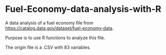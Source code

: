 # Fuel-Economy-data-analysis-with-R
A data analysis of a fuel economy file from https://catalog.data.gov/dataset/fuel-economy-data.

Purpose is to use R functions to analyze this file.

The origin file is a .CSV with 83 variables.
